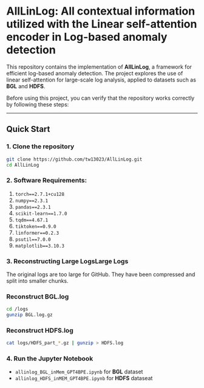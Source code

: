 
# AllLinLog: All contextual information utilized with the Linear self-attention encoder in Log-based anomaly detection

This repository contains the implementation of **AllLinLog**, a framework for efficient log-based anomaly detection.
The project explores the use of linear self-attention for large-scale log analysis, applied to datasets 
such as **BGL** and **HDFS**.

Before using this project, you can verify that the repository works correctly by following these steps:

---

## Quick Start
### 1. Clone the repository
```bash
git clone https://github.com/tw13023/AllLinLog.git
cd AllLinLog
```

### 2. Software Requirements:
1. `torch==2.7.1+cu128`
2. `numpy==2.3.1`
3. `pandas==2.3.1`
4. `scikit-learn==1.7.0`
5. `tqdm==4.67.1`
6. `tiktoken==0.9.0`
7. `linformer==0.2.3`
8. `psutil==7.0.0`
9. `matplotlib==3.10.3`

### 3. Reconstructing Large LogsLarge Logs

The original logs are too large for GitHub.
They have been compressed and split into smaller chunks.

### Reconstruct BGL.log
```bash
cd /logs
gunzip BGL.log.gz
```

### Reconstruct HDFS.log
```bash
cat logs/HDFS_part_*.gz | gunzip > HDFS.log
```
### 4. Run the Jupyter Notebook

- `allinlog_BGL_inMem_GPT4BPE.ipynb` for **BGL** dataset
- `allinlog_HDFS_inMEM_GPT4BPE.ipynb` for **HDFS** dataseat

